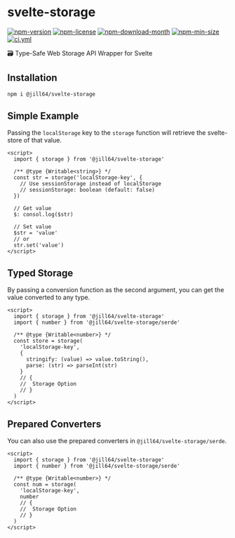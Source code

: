 <!----- BEGIN GHOST DOCS HEADER ----->

# svelte-storage

[![npm-version](https://img.shields.io/npm/v/@jill64/svelte-storage)](https://npmjs.com/package/@jill64/svelte-storage) [![npm-license](https://img.shields.io/npm/l/@jill64/svelte-storage)](https://npmjs.com/package/@jill64/svelte-storage) [![npm-download-month](https://img.shields.io/npm/dm/@jill64/svelte-storage)](https://npmjs.com/package/@jill64/svelte-storage) [![npm-min-size](https://img.shields.io/bundlephobia/min/@jill64/svelte-storage)](https://npmjs.com/package/@jill64/svelte-storage) [![ci.yml](https://github.com/jill64/svelte-storage/actions/workflows/ci.yml/badge.svg)](https://github.com/jill64/svelte-storage/actions/workflows/ci.yml)

🗃️ Type-Safe Web Storage API Wrapper for Svelte

<!----- END GHOST DOCS HEADER ----->

## Installation

```sh
npm i @jill64/svelte-storage
```

## Simple Example

Passing the `localStorage` key to the `storage` function will retrieve the svelte-store of that value.

```svelte
<script>
  import { storage } from '@jill64/svelte-storage'

  /** @type {Writable<string>} */
  const str = storage('localStorage-key', {
    // Use sessionStorage instead of localStorage
    // sessionStorage: boolean (default: false)
  })

  // Get value
  $: consol.log($str)

  // Set value
  $str = 'value'
  // or
  str.set('value')
</script>
```

## Typed Storage

By passing a conversion function as the second argument, you can get the value converted to any type.

```svelte
<script>
  import { storage } from '@jill64/svelte-storage'
  import { number } from '@jill64/svelte-storage/serde'

  /** @type {Writable<number>} */
  const store = storage(
    'localStorage-key',
    {
      stringify: (value) => value.toString(),
      parse: (str) => parseInt(str)
    }
    // {
    //  Storage Option
    // }
  )
</script>
```

## Prepared Converters

You can also use the prepared converters in `@jill64/svelte-storage/serde`.

```svelte
<script>
  import { storage } from '@jill64/svelte-storage'
  import { number } from '@jill64/svelte-storage/serde'

  /** @type {Writable<number>} */
  const num = storage(
    'localStorage-key',
    number
    // {
    //  Storage Option
    // }
  )
</script>
```
